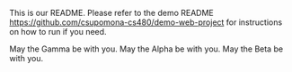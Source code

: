 This is our README.  Please refer to the demo README https://github.com/csupomona-cs480/demo-web-project for instructions on how to run if you need. 


May the Gamma be with you.
May the Alpha be with you.
May the Beta be with you.
